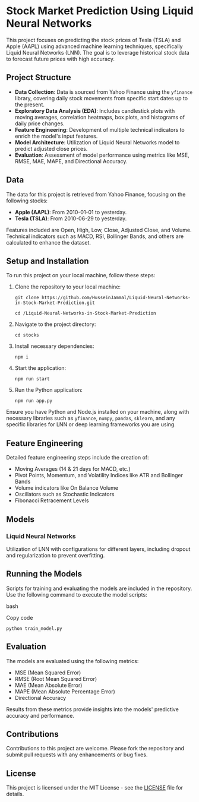 
# Stock Market Prediction Using Liquid Neural Networks

This project focuses on predicting the stock prices of Tesla (TSLA) and Apple (AAPL) using advanced machine learning techniques, specifically Liquid Neural Networks (LNN). The goal is to leverage historical stock data to forecast future prices with high accuracy.

## Project Structure


-   **Data Collection**: Data is sourced from Yahoo Finance using the `yfinance` library, covering daily stock movements from specific start dates up to the present.
-   **Exploratory Data Analysis (EDA)**: Includes candlestick plots with moving averages, correlation heatmaps, box plots, and histograms of daily price changes.
-   **Feature Engineering**: Development of multiple technical indicators to enrich the model's input features.
-   **Model Architecture**: Utilization of Liquid Neural Networks model to predict adjusted close prices.
-   **Evaluation**: Assessment of model performance using metrics like MSE, RMSE, MAE, MAPE, and Directional Accuracy.

## Data


The data for this project is retrieved from Yahoo Finance, focusing on the following stocks:

-   **Apple (AAPL)**: From 2010-01-01 to yesterday.
-   **Tesla (TSLA)**: From 2010-06-29 to yesterday.

Features included are Open, High, Low, Close, Adjusted Close, and Volume. Technical indicators such as MACD, RSI, Bollinger Bands, and others are calculated to enhance the dataset.

## Setup and Installation

To run this project on your local machine, follow these steps:

1.  Clone the repository to your local machine:

    `git clone https://github.com/HusseinJammal/Liquid-Neural-Networks-in-Stock-Market-Prediction.git`

    `cd /Liquid-Neural-Networks-in-Stock-Market-Prediction`

3.  Navigate to the project directory:

    `cd stocks`

4.  Install necessary dependencies:

    `npm i`

5.  Start the application:

    `npm run start`

6.  Run the Python application:

    `npm run app.py`

Ensure you have Python and Node.js installed on your machine, along with necessary libraries such as `yfinance`, `numpy`, `pandas`, `sklearn`, and any specific libraries for LNN or deep learning frameworks you are using.

## Feature Engineering


Detailed feature engineering steps include the creation of:

-   Moving Averages (14 & 21 days for MACD, etc.)
-   Pivot Points, Momentum, and Volatility Indices like ATR and Bollinger Bands
-   Volume indicators like On Balance Volume
-   Oscillators such as Stochastic Indicators
-   Fibonacci Retracement Levels

## Models


### Liquid Neural Networks

Utilization of LNN with configurations for different layers, including dropout and regularization to prevent overfitting.

## Running the Models


Scripts for training and evaluating the models are included in the repository. Use the following command to execute the model scripts:

bash

Copy code

`python train_model.py`

## Evaluation


The models are evaluated using the following metrics:

-   MSE (Mean Squared Error)
-   RMSE (Root Mean Squared Error)
-   MAE (Mean Absolute Error)
-   MAPE (Mean Absolute Percentage Error)
-   Directional Accuracy

Results from these metrics provide insights into the models' predictive accuracy and performance.

## Contributions


Contributions to this project are welcome. Please fork the repository and submit pull requests with any enhancements or bug fixes.

## License


This project is licensed under the MIT License - see the [LICENSE](https://chatgpt.com/c/LICENSE.md) file for details.
